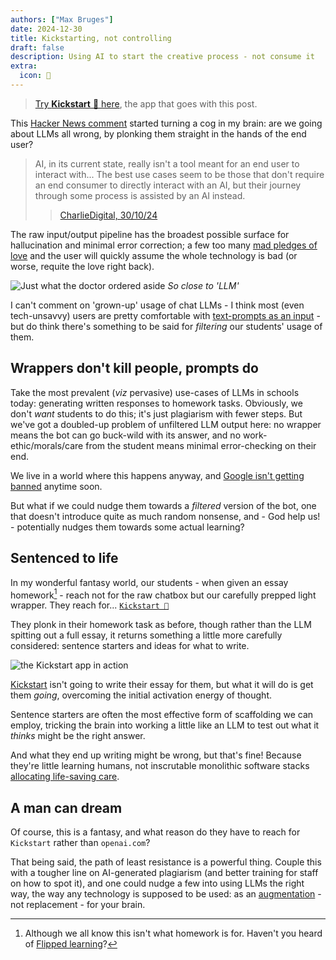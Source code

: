 ```yaml
---
authors: ["Max Bruges"]
date: 2024-12-30
title: Kickstarting, not controlling
draft: false
description: Using AI to start the creative process - not consume it
extra:
  icon: 🛵
---
```


>[](note) [Try **Kickstart** 🛵 here](/experiments/kickstart/?q=How+does+Shakespeare+present+Lady+Macbeth), the app that goes with this post.

This [Hacker News comment](https://news.ycombinator.com/item?id=41994567) started turning a cog in my brain: are we going about LLMs all wrong, by plonking them straight in the hands of the end user?

> AI, in its current state, really isn't a tool meant for an end user to interact with...
> The best use cases seem to be those that don't require an end consumer to directly interact with an AI, but their journey through some process is assisted by an AI instead.
>> [CharlieDigital, 30/10/24](https://news.ycombinator.com/user?id=CharlieDigital)

The raw input/output pipeline has the broadest possible surface for hallucination and minimal error correction; a few too many [mad pledges of love](https://www.nytimes.com/2023/02/16/technology/bing-chatbot-microsoft-chatgpt.html) and the user will quickly assume the whole technology is bad (or worse, requite the love right back).

![Just what the doctor ordered aside](/images/filtered-cigs.webp)
*So close to 'LLM'*

I can't comment on 'grown-up' usage of chat LLMs - I think most (even tech-unsavvy) users are pretty comfortable with [text-prompts as an input](https://chat.com) - but do think there's something to be said for *filtering* our students' usage of them.

## Wrappers don't kill people, prompts do

Take the most prevalent (*viz* pervasive) use-cases of LLMs in schools today: generating written responses to homework tasks. Obviously, we don't *want* students to do this; it's just plagiarism with fewer steps. But we've got a doubled-up problem of unfiltered LLM output here: no wrapper means the bot can go buck-wild with its answer, and no work-ethic/morals/care from the student means minimal error-checking on their end.

We live in a world where this happens anyway, and [Google isn't getting banned](@/blog/BanGoogle.md) anytime soon.

But what if we could nudge them towards a *filtered* version of the bot, one that doesn't introduce quite as much random nonsense, and - God help us! - potentially nudges them towards some actual learning?

## Sentenced to life

In my wonderful fantasy world, our students - when given an essay homework[^1] - reach not for the raw chatbox but our carefully prepped light wrapper. They reach for...
[`Kickstart 🛵`](@/experiments/kickstart.md)

They plonk in their homework task as before, though rather than the LLM spitting out a full essay, it returns something a little more carefully considered: sentence starters and ideas for what to write.

<style>
img[alt*='Kickstart'] {
    border: 2px solid var(--t);
    padding:0px;
}
</style>

![the Kickstart app in action](/images/kickstart-demo.webp)

[Kickstart](@/experiments/kickstart.md) isn't going to write their essay for them, but what it will do is get them *going*, overcoming the initial activation energy of thought.

Sentence starters are often the most effective form of scaffolding we can employ, tricking the brain into working a little like an LLM to test out what it *thinks* might be the right answer.

And what they end up writing might be wrong, but that's fine! Because they're little learning humans, not inscrutable monolithic software stacks [allocating life-saving care](https://arstechnica.com/ai/2024/10/hospitals-adopt-error-prone-ai-transcription-tools-despite-warnings/).

## A man can dream

Of course, this is a fantasy, and what reason do they have to reach for `Kickstart` rather than `openai.com`?

That being said, the path of least resistance is a powerful thing. Couple this with a tougher line on AI-generated plagiarism (and better training for staff on how to spot it), and one could nudge a few into using LLMs the right way, the way any technology is supposed to be used: as an [augmentation](@/blog/Trial-by-Error.md) - not replacement - for your brain.

[^1]: Although we all know this isn't what homework is for. Haven't you heard of [Flipped learning](https://www.sciencedirect.com/science/article/pii/S2405844022038178)?
